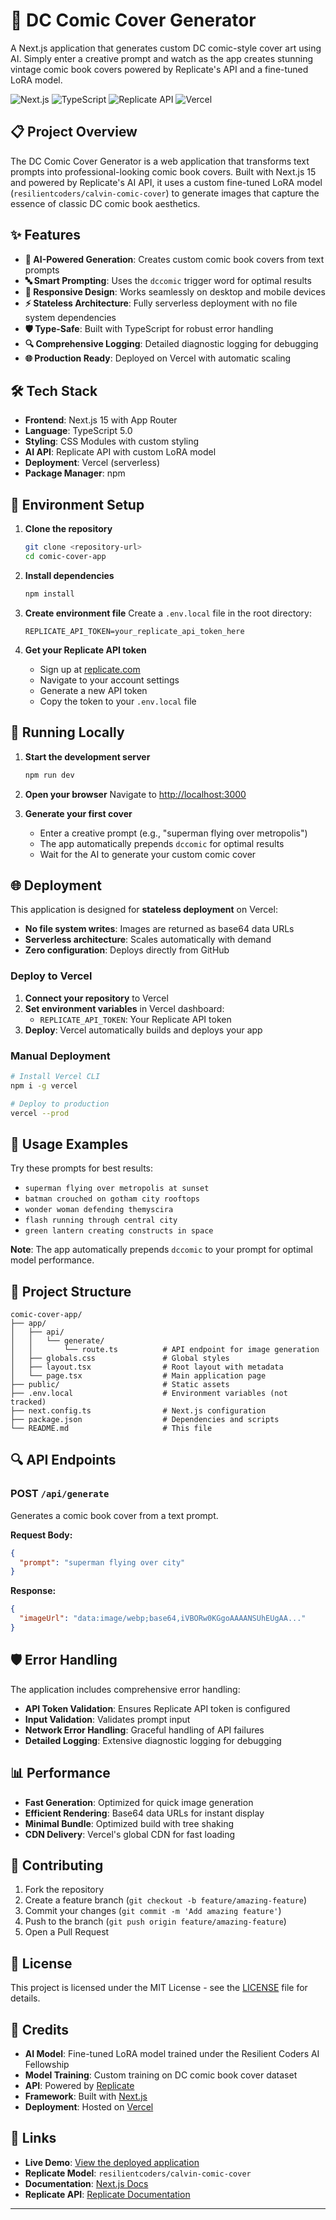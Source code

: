 # 🎨 DC Comic Cover Generator

A Next.js application that generates custom DC comic-style cover art using AI. Simply enter a creative prompt and watch as the app creates stunning vintage comic book covers powered by Replicate's API and a fine-tuned LoRA model.

![Next.js](https://img.shields.io/badge/Next.js-15.5.4-black?style=for-the-badge&logo=next.js)
![TypeScript](https://img.shields.io/badge/TypeScript-5.0-blue?style=for-the-badge&logo=typescript)
![Replicate API](https://img.shields.io/badge/Replicate-API-orange?style=for-the-badge)
![Vercel](https://img.shields.io/badge/Vercel-Deployed-black?style=for-the-badge&logo=vercel)

## 📋 Project Overview

The DC Comic Cover Generator is a web application that transforms text prompts into professional-looking comic book covers. Built with Next.js 15 and powered by Replicate's AI API, it uses a custom fine-tuned LoRA model (`resilientcoders/calvin-comic-cover`) to generate images that capture the essence of classic DC comic book aesthetics.

## ✨ Features

- **🎯 AI-Powered Generation**: Creates custom comic book covers from text prompts
- **🔤 Smart Prompting**: Uses the `dccomic` trigger word for optimal results
- **📱 Responsive Design**: Works seamlessly on desktop and mobile devices
- **⚡ Stateless Architecture**: Fully serverless deployment with no file system dependencies
- **🛡️ Type-Safe**: Built with TypeScript for robust error handling
- **🔍 Comprehensive Logging**: Detailed diagnostic logging for debugging
- **🌐 Production Ready**: Deployed on Vercel with automatic scaling

## 🛠️ Tech Stack

- **Frontend**: Next.js 15 with App Router
- **Language**: TypeScript 5.0
- **Styling**: CSS Modules with custom styling
- **AI API**: Replicate API with custom LoRA model
- **Deployment**: Vercel (serverless)
- **Package Manager**: npm

## 🔧 Environment Setup

1. **Clone the repository**
   ```bash
   git clone <repository-url>
   cd comic-cover-app
   ```

2. **Install dependencies**
   ```bash
   npm install
   ```

3. **Create environment file**
   Create a `.env.local` file in the root directory:
   ```env
   REPLICATE_API_TOKEN=your_replicate_api_token_here
   ```

4. **Get your Replicate API token**
   - Sign up at [replicate.com](https://replicate.com)
   - Navigate to your account settings
   - Generate a new API token
   - Copy the token to your `.env.local` file

## 🚀 Running Locally

1. **Start the development server**
   ```bash
   npm run dev
   ```

2. **Open your browser**
   Navigate to [http://localhost:3000](http://localhost:3000)

3. **Generate your first cover**
   - Enter a creative prompt (e.g., "superman flying over metropolis")
   - The app automatically prepends `dccomic` for optimal results
   - Wait for the AI to generate your custom comic cover

## 🌐 Deployment

This application is designed for **stateless deployment** on Vercel:

- **No file system writes**: Images are returned as base64 data URLs
- **Serverless architecture**: Scales automatically with demand
- **Zero configuration**: Deploys directly from GitHub

### Deploy to Vercel

1. **Connect your repository** to Vercel
2. **Set environment variables** in Vercel dashboard:
   - `REPLICATE_API_TOKEN`: Your Replicate API token
3. **Deploy**: Vercel automatically builds and deploys your app

### Manual Deployment

```bash
# Install Vercel CLI
npm i -g vercel

# Deploy to production
vercel --prod
```

## 🎨 Usage Examples

Try these prompts for best results:

- `superman flying over metropolis at sunset`
- `batman crouched on gotham city rooftops`
- `wonder woman defending themyscira`
- `flash running through central city`
- `green lantern creating constructs in space`

**Note**: The app automatically prepends `dccomic` to your prompt for optimal model performance.

## 📁 Project Structure

```
comic-cover-app/
├── app/
│   ├── api/
│   │   └── generate/
│   │       └── route.ts          # API endpoint for image generation
│   ├── globals.css               # Global styles
│   ├── layout.tsx                # Root layout with metadata
│   └── page.tsx                  # Main application page
├── public/                       # Static assets
├── .env.local                    # Environment variables (not tracked)
├── next.config.ts                # Next.js configuration
├── package.json                  # Dependencies and scripts
└── README.md                     # This file
```

## 🔍 API Endpoints

### POST `/api/generate`

Generates a comic book cover from a text prompt.

**Request Body:**
```json
{
  "prompt": "superman flying over city"
}
```

**Response:**
```json
{
  "imageUrl": "data:image/webp;base64,iVBORw0KGgoAAAANSUhEUgAA..."
}
```

## 🛡️ Error Handling

The application includes comprehensive error handling:

- **API Token Validation**: Ensures Replicate API token is configured
- **Input Validation**: Validates prompt input
- **Network Error Handling**: Graceful handling of API failures
- **Detailed Logging**: Extensive diagnostic logging for debugging

## 📊 Performance

- **Fast Generation**: Optimized for quick image generation
- **Efficient Rendering**: Base64 data URLs for instant display
- **Minimal Bundle**: Optimized build with tree shaking
- **CDN Delivery**: Vercel's global CDN for fast loading

## 🤝 Contributing

1. Fork the repository
2. Create a feature branch (`git checkout -b feature/amazing-feature`)
3. Commit your changes (`git commit -m 'Add amazing feature'`)
4. Push to the branch (`git push origin feature/amazing-feature`)
5. Open a Pull Request

## 📄 License

This project is licensed under the MIT License - see the [LICENSE](LICENSE) file for details.

## 🙏 Credits

- **AI Model**: Fine-tuned LoRA model trained under the Resilient Coders AI Fellowship
- **Model Training**: Custom training on DC comic book cover dataset
- **API**: Powered by [Replicate](https://replicate.com)
- **Framework**: Built with [Next.js](https://nextjs.org)
- **Deployment**: Hosted on [Vercel](https://vercel.com)

## 🔗 Links

- **Live Demo**: [View the deployed application](https://dc-comic-cover-generator-lm8kmroee.vercel.app)
- **Replicate Model**: `resilientcoders/calvin-comic-cover`
- **Documentation**: [Next.js Docs](https://nextjs.org/docs)
- **Replicate API**: [Replicate Documentation](https://replicate.com/docs)

---

